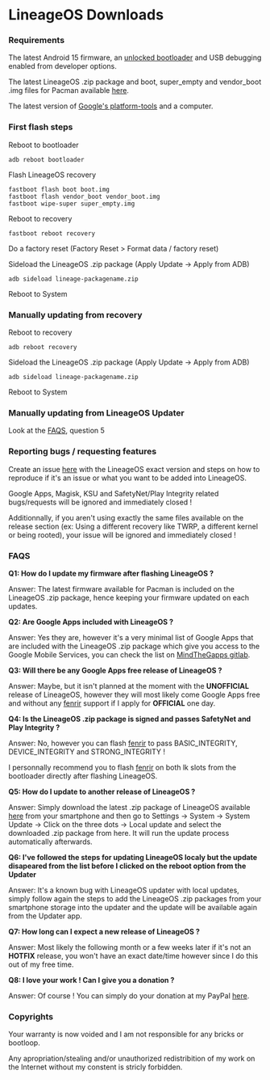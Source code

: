 # LineageOS Downloads

### Requirements
The latest Android 15 firmware, an [unlocked bootloader](https://github.com/spike0en/nothing_archive#ii-unlocking-bootloader-) and USB debugging enabled from developer options.

The latest LineageOS .zip package and boot, super_empty and vendor_boot .img files for Pacman available [here](https://github.com/Nothing-2A/releases/releases).

The latest version of [Google's platform-tools](https://developer.android.com/tools/releases/platform-tools?hl=en#downloads) and a computer.

### First flash steps
Reboot to bootloader
```
adb reboot bootloader
```

Flash LineageOS recovery
```
fastboot flash boot boot.img
fastboot flash vendor_boot vendor_boot.img
fastboot wipe-super super_empty.img
```

Reboot to recovery
```
fastboot reboot recovery
```

Do a factory reset (Factory Reset > Format data / factory reset)

Sideload the LineageOS .zip package (Apply Update -> Apply from ADB)
```
adb sideload lineage-packagename.zip
```

Reboot to System

### Manually updating from recovery
Reboot to recovery
```
adb reboot recovery
```

Sideload the LineageOS .zip package (Apply Update -> Apply from ADB)
```
adb sideload lineage-packagename.zip
```

Reboot to System

### Manually updating from LineageOS Updater
Look at the [FAQS](https://github.com/Nothing-2A/releases#faqs), question 5

### Reporting bugs / requesting features
Create an issue [here](https://github.com/Nothing-2A/releases/issues) with the LineageOS exact version and steps on how to reproduce if it's an issue or what you want to be added into LineageOS.

Google Apps, Magisk, KSU and SafetyNet/Play Integrity related bugs/requests will be ignored and immediately closed !

Additionnally, if you aren't using exactly the same files available on the release section (ex: Using a different recovery like TWRP, a different kernel or being rooted), your issue will be ignored and immediately closed !

### FAQS
**Q1: How do I update my firmware after flashing LineageOS ?**

Answer: The latest firmware available for Pacman is included on the LineageOS .zip package, hence keeping your firmware updated on each updates.

**Q2: Are Google Apps included with LineageOS ?**

Answer: Yes they are, however it's a very minimal list of Google Apps that are included with the LineageOS .zip package which give you access to the Google Mobile Services, you can check the list on [MindTheGapps gitlab](https://gitlab.com/MindTheGapps/vendor_gapps).

**Q3: Will there be any Google Apps free release of LineageOS ?**

Answer: Maybe, but it isn't planned at the moment with the **UNOFFICIAL** release of LineageOS, however they will most likely come Google Apps free and without any [fenrir](https://github.com/r0rt1z2/fenrir) support if I apply for **OFFICIAL** one day.

**Q4: Is the LineageOS .zip package is signed and passes SafetyNet and Play Integrity ?**

Answer: No, however you can flash [fenrir](https://github.com/r0rt1z2/fenrir) to pass BASIC_INTEGRITY, DEVICE_INTEGRITY and STRONG_INTEGRITY !

I personnally recommend you to flash [fenrir](https://github.com/r0rt1z2/fenrir) on both lk slots from the bootloader directly after flashing LineageOS.

**Q5: How do I update to another release of LineageOS ?**

Answer: Simply download the latest .zip package of LineageOS available [here](https://github.com/Nothing-2A/releases/releases) from your smartphone and then go to Settings -> System -> System Update -> Click on the three dots -> Local update and select the downloaded .zip package from here. It will run the update process automatically afterwards.

**Q6: I've followed the steps for updating LineageOS localy but the update disapeared from the list before I clicked on the reboot option from the Updater**

Answer: It's a known bug with LineageOS updater with local updates, simply follow again the steps to add the LineageOS .zip packages from your smartphone storage into the updater and the update will be available again from the Updater app.

**Q7: How long can I expect a new release of LineageOS ?**

Answer: Most likely the following month or a few weeks later if it's not an **HOTFIX** release, you won't have an exact date/time however since I do this out of my free time.

**Q8: I love your work ! Can I give you a donation ?**

Answer: Of course ! You can simply do your donation at my PayPal [here](https://paypal.me/eliasgheeraert).

### Copyrights
Your warranty is now voided and I am not responsible for any bricks or bootloop.

Any apropriation/stealing and/or unauthorized redistribition of my work on the Internet without my constent is stricly forbidden.

